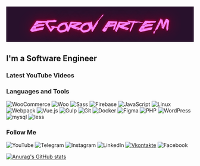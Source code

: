 [![Header](https://github.com/artemedev/artemedev/blob/main/assets/download.gif)](https://www.youtube.com/channel/UC-8PllPkjOrFCX-_zDriTJQ)

## I'm a Software Engineer

### Latest YouTube Videos
<!-- YOUTUBE:START -->
<!-- YOUTUBE:END -->

### Languages and Tools
![WooCommerce](https://img.shields.io/badge/-WooCommerce-29122d?style=for-the-badge&logo=WooCommerce&logoColor=f480f5) ![Woo](https://img.shields.io/badge/-Woo-29122d?style=for-the-badge&logo=woo&logoColor=f480f5) ![Sass](https://img.shields.io/badge/-Sass-29122d?style=for-the-badge&logo=Sass&logoColor=f480f5) ![Firebase](https://img.shields.io/badge/-Firebase-29122d?style=for-the-badge&logo=firebase&logoColor=f480f5)
 ![JavaScript](https://img.shields.io/badge/-JavaScript-29122d?style=for-the-badge&logo=JavaScript&logoColor=f480f5) ![Linux](https://img.shields.io/badge/-Linux-29122d?style=for-the-badge&logo=Linux&logoColor=f480f5) ![Webpack](https://img.shields.io/badge/-Webpack-29122d?style=for-the-badge&logo=Webpack&logoColor=f480f5) ![Vue.js](https://img.shields.io/badge/-Vue-29122d?style=for-the-badge&logo=Vue.js&logoColor=f480f5) ![Gulp](https://img.shields.io/badge/-Gulp-29122d?style=for-the-badge&logo=Gulp&logoColor=f480f5) ![Git](https://img.shields.io/badge/-Git-29122d?style=for-the-badge&logo=Git&logoColor=f480f5) ![Docker](https://img.shields.io/badge/-Docker-29122d?style=for-the-badge&logo=Docker&logoColor=f480f5) ![Figma](https://img.shields.io/badge/-Figma-29122d?style=for-the-badge&logo=Figma&logoColor=f480f5) ![PHP](https://img.shields.io/badge/-PHP-29122d?style=for-the-badge&logo=PHP&logoColor=f480f5) ![WordPress](https://img.shields.io/badge/-WordPress-29122d?style=for-the-badge&logo=WordPress&logoColor=f480f5) ![mysql](https://img.shields.io/badge/-mysql-29122d?style=for-the-badge&logo=mysql&logoColor=f480f5) ![less](https://img.shields.io/badge/-less-29122d?style=for-the-badge&logo=less&logoColor=f480f5)

### Follow Me
![YouTube](https://img.shields.io/badge/-YouTube-29122d?style=for-the-badge&logo=YouTube&logoColor=f480f5) ![Telegram](https://img.shields.io/badge/-Telegram-29122d?style=for-the-badge&logo=Telegram&logoColor=f480f5) ![Instagram](https://img.shields.io/badge/-Instagram-29122d?style=for-the-badge&logo=Instagram&logoColor=f480f5)
 ![LinkedIn](https://img.shields.io/badge/-LinkedIn-29122d?style=for-the-badge&logo=LinkedIn&logoColor=f480f5) [![Vkontakte](https://img.shields.io/badge/-Vkontakte-29122d?style=for-the-badge&logo=Vk&logoColor=f480f5)](https://vk.com/idartemegorov) ![Facebook](https://img.shields.io/badge/-Facebook-29122d?style=for-the-badge&logo=Facebook&logoColor=f480f5)

[![Anurag's GitHub stats](https://github-readme-stats.vercel.app/api?username=artemedev&theme=midnight-purple&show_icons=true)](https://github.com/anuraghazra/github-readme-stats)